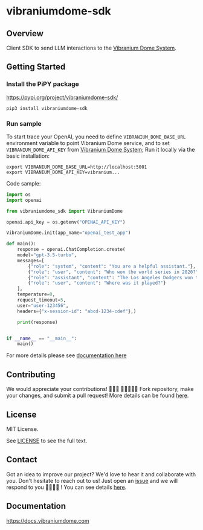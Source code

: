 # vibraniumdome-sdk

## Overview

Client SDK to send LLM interactions to the [Vibranium Dome System](https://github.com/genia-dev/vibraniumdome).

## Getting Started 

### Install the PiPY package

https://pypi.org/project/vibraniumdome-sdk/

```
pip3 install vibraniumdome-sdk
```

### Run sample
To start trace your OpenAI, you need to define `VIBRANIUM_DOME_BASE_URL` environment variable to point Vibranium Dome service, and to set `VIBRANIUM_DOME_API_KEY` from [Vibranium Dome System](https://github.com/genia-dev/vibraniumdome); Run it locally via the basic installation:

```
export VIBRANIUM_DOME_BASE_URL=http://localhost:5001
export VIBRANIUM_DOME_API_KEY=vibranium...
```

Code sample:
```python
import os
import openai

from vibraniumdome_sdk import VibraniumDome

openai.api_key = os.getenv("OPENAI_API_KEY")

VibraniumDome.init(app_name="openai_test_app")

def main():
    response = openai.ChatCompletion.create(
    model="gpt-3.5-turbo",
    messages=[
        {"role": "system", "content": "You are a helpful assistant."},
        {"role": "user", "content": "Who won the world series in 2020?"},
        {"role": "assistant", "content": "The Los Angeles Dodgers won the World Series in 2020."},
        {"role": "user", "content": "Where was it played?"}
    ],
    temperature=0,
    request_timeout=5,
    user="user-123456",
    headers={"x-session-id": "abcd-1234-cdef"},)

    print(response)


if __name__ == "__main__":
    main()
```


For more details please see [documentation here](https://docs.vibraniumdome.com/quickstart)

## Contributing

We would appreciate your contributions! 🙌🌟💖
👩‍💻➕👨‍💻 Fork repository, make your changes, and submit a pull request!
More details can be found [here](./CONTRIBUTING.md).

## License

MIT License.

See [LICENSE](./LICENSE) to see the full text.

## Contact

Got an idea to improve our project? We'd love to hear it and collaborate with you. Don't hesitate to reach out to us! Just open an [issue](https://github.com/genia-dev/vibraniumdome-sdk/issues) and we will respond to you 🦸‍♀️🦸‍♂️ !
You can see details [here](./.github/ISSUE_TEMPLATE/submit-a-request.md).

## Documentation

https://docs.vibraniumdome.com
